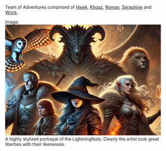 Team of Adventures comprised of [Hawk](<./Hawk.md>), [Khoaz](<./Khoaz.md>), [Roman](<./Roman.md>), [Seraphine](<./Seraphine.md>) and [Wrick](<./Wrick.md>). 

Image:
![party copy](<../IMAGES/party copy.jpg>)
A highly stylized portrayal of the LightningNuts. Clearly the artist took great liberties with their likenesses.